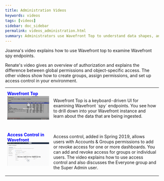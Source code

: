 ```yaml
---
title: Administration Videos
keywords: videos
tags: [videos]
sidebar: doc_sidebar
permalink: videos_administration.html
summary: Administrators use Wavefront Top to understand data shapes, and permissions and access for authorization.
---
```

Joanna's video explains how to use Wavefront top to examine Wavefront spy endpoints.

Renate's video gives an overview of authorization and explains the difference between global permissions and object-specific access. The other videos show how to create groups, assign permissions, and set up access control in your environment.

<table style="width: 100%;">
<tbody>
<tr>
<td width="30%"><strong><font color="blue">Wavefront Top</font></strong><br><a href=" https://youtu.be/XROitQwFCJs" target="_blank"><img src="images/v_wftop.png"  alt="Wavefront Top"/></a></td>
<td width="70%"><br><p>Wavefront Top is a keyboard-driven UI for examining Wavefront `spy` endpoints. You see how to drill down into your Wavefront instance and learn about the data that are being ingested. </p> </td>
</tr>
<tr>
<td><strong><font color="blue">Access Control in Wavefront</font></strong><br>
<a href="https://youtu.be/45E4pkann0E" target="_blank"><img src="images/v_access.png" alt="Wavefront access control"/></a></td>
<td><br>
<p>Access control, added in Spring 2019, allows users with Accounts & Groups permissions to add or revoke access for one or more dashboards. You can add and revoke access for groups or individual users. The video explains how to use access control and also discusses the Everyone group and the Super Admin user. </p>
</td>
</tr>
</tbody>
</table>
